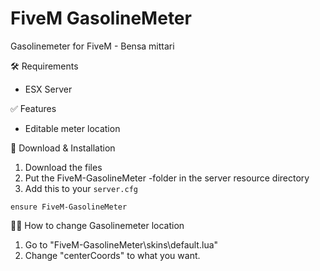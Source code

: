 # FiveM GasolineMeter
Gasolinemeter for FiveM - Bensa mittari

🛠 Requirements
- ESX Server

✅ Features
- Editable meter location

🔧 Download & Installation
1. Download the files
2. Put the FiveM-GasolineMeter -folder in the server resource directory
3. Add this to your ```server.cfg```
````
ensure FiveM-GasolineMeter
````

🧑‍🔧 How to change Gasolinemeter location
1. Go to "FiveM-GasolineMeter\skins\default.lua"
2. Change "centerCoords" to what you want.
